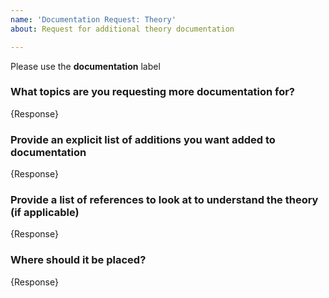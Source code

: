 ```yaml
---
name: 'Documentation Request: Theory'
about: Request for additional theory documentation

---
```


Please use the __documentation__ label

### What topics are you requesting more documentation for?
{Response}

### Provide an explicit list of additions you want added to documentation
{Response}

### Provide a list of references to look at to understand the theory (if applicable)
{Response}

### Where should it be placed?
{Response}
